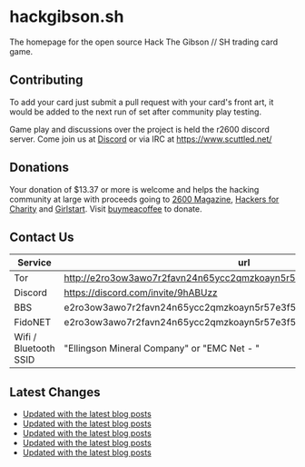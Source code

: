 # hackgibson.sh
The homepage for the open source Hack The Gibson // SH trading card game.


## Contributing

To add your card just submit a pull request with your card's front art, it would be added to the next run of set after community play testing.

Game play and discussions over the project is held the r2600 discord server. Come join us at [Discord](https://discord.com/invite/9hABUzz) or via IRC at https://www.scuttled.net/


## Donations

Your donation of $13.37 or more is welcome and helps the hacking community at large with proceeds going to [2600 Magazine](https://2600.com/), [Hackers for Charity](https://hackersforcharity.org) and [Girlstart](https://girlstart.org).  Visit [buymeacoffee](https://www.buymeacoffee.com/hackgibson.sh) to donate.


## Contact Us

Service | url
-|-
Tor | http://e2ro3ow3awo7r2favn24n65ycc2qmzkoayn5r57e3f56nvjwdcgg32ad.onion
Discord | https://discord.com/invite/9hABUzz
BBS | e2ro3ow3awo7r2favn24n65ycc2qmzkoayn5r57e3f56nvjwdcgg32ad.onion:23
FidoNET | e2ro3ow3awo7r2favn24n65ycc2qmzkoayn5r57e3f56nvjwdcgg32ad.onion:24554
Wifi / Bluetooth SSID | "Ellingson Mineral Company" or "EMC Net - <fidonet address>"

## Latest Changes
<!-- BLOG-POST-LIST:START -->
- [Updated with the latest blog posts](https://github.com/DFW2600/hackgibson.sh/commit/be6d32795c3469b074275b490a32705384808f0e)
- [Updated with the latest blog posts](https://github.com/DFW2600/hackgibson.sh/commit/c2defa67c366f6f7f79380bf2ecc60919cdc2565)
- [Updated with the latest blog posts](https://github.com/DFW2600/hackgibson.sh/commit/099035f236b1c2c5e7e5ba5c468a4c42c2c73b17)
- [Updated with the latest blog posts](https://github.com/DFW2600/hackgibson.sh/commit/aa4fa55a713f38117a9e352ccee8e829f9bc07bb)
- [Updated with the latest blog posts](https://github.com/DFW2600/hackgibson.sh/commit/81c757eb1731831623d2f23c46ad27f472801c5b)
<!-- BLOG-POST-LIST:END -->
